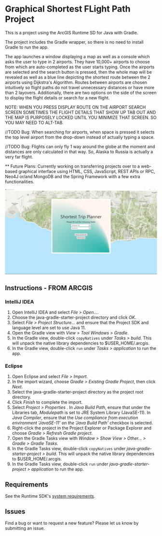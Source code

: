 # Graphical Shortest FLight Path Project

This is a project using  the ArcGIS Runtime SD for Java with Gradle. 

The project includes the Gradle wrapper, so there is no need to install Gradle to run the app.

The app launches a window displaying a map as well as a console which asks the user to
type in 2 airports. They have 10,000+ airports to choose from which are auto-completed 
as the user starts typing. Once the airports are selected and the search button is pressed,
then the whole map will be revealed as well as a blue line depicting the shortest route between
the 2 airports using Dijkstra's Algorithm. Routes between airports are chosen intuitively so flight 
paths do not travel unnecessary distances or have more than 2 layovers. Additionally, there are two 
options on the side of the screen to display the flight details or search for a new flight.

NOTE: WHEN YOU PRESS DISPLAY ROUTE ON THE AIRPORT SEARCH SCREEN SOMETIMES THE FLIGHT DETAILS THAT
SHOW UP TAB OUT AND THE MAP IS PURPOSELY LOCKED UNTIL YOU MINIMIZE THAT SCREEN. SO YOU MAY NEED TO 
ALT-TAB.

//TODO Bug: When searching for airports, when space is pressed it selects the top level airport 
from the drop-down instead of actually typing a space.

//TODO Bug: Flights can only fly 1 way around the globe at the moment and distances are only
calculated in that way. So, Alaska to Russia is actually a very far flight.

** Future Plans: Currently working on transferring projects over to a web-based graphical interface
using HTML, CSS, JavaScript, REST APIs or RPC, Neo4J or/and MongoDB and the Spring Framework with a 
few extra functionalities.

![screenshot](screenshot.png)

## Instructions - FROM ARCGIS

### IntelliJ IDEA

1. Open IntelliJ IDEA and select _File > Open..._.
2. Choose the java-gradle-starter-project directory and click _OK_.
3. Select _File > Project Structure..._ and ensure that the Project SDK and language level are set to use Java 11.
4. Open the Gradle view with _View > Tool Windows > Gradle_.
5. In the Gradle view, double-click `copyNatives` under _Tasks > build_. This will unpack the native library dependencies to $USER_HOME/.arcgis.
6. In the Gradle view, double-click `run` under _Tasks > application_ to run the app.

### Eclipse

1. Open Eclipse and select _File > Import_.
2. In the import wizard, choose _Gradle > Existing Gradle Project_, then click _Next_.
3. Select the java-gradle-starter-project directory as the project root directory.
4. Click _Finish_ to complete the import.
5. Select _Project > Properties_ . In _Java Build Path_, ensure that under the Libraries tab, _Modulepath_ is set to JRE System Library (JavaSE-11). In _Java Compiler_, ensure that the _Use compliance from execution environment 'JavaSE-11' on the 'Java Build Path'_ checkbox is selected.
6. Right-click the project in the Project Explorer or Package Explorer and choose _Gradle > Refresh Gradle project_.
7. Open the Gradle Tasks view with _Window > Show View > Other... > Gradle > Gradle Tasks_.
8. In the Gradle Tasks view, double-click `copyNatives` under _java-gradle-starter-project > build_. This will unpack the native library dependencies to $USER_HOME/.arcgis.
9. In the Gradle Tasks view, double-click `run` under _java-gradle-starter-project > application_ to run the app.


## Requirements

See the Runtime SDK's [system requirements](https://developers.arcgis.com/java/reference/system-requirements/).
 

## Issues

Find a bug or want to request a new feature?  Please let us know by submitting an issue.
